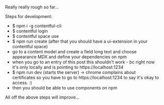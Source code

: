 Really really rough so far...

Steps for development:

- $ npm i -g contentful-cli
- $ contentful login
- $ contentful space use
- $ npm run create (after that you should have a ui-extension in your contentful space)
- go to a content model and create a field long text and choose appearance MDX and define your dependencies on npm
- when you go to an entry of this post this shouldn't work - bc right now it's only locally and is pointing to https://localhost:1234
- $ npm run dev (starts the server) -> chrome complains about certificates so you have to go to https://localhost:1234 to say it's okay to access. :)
- then you should be able to use components on npm

All off the above steps will improve...

